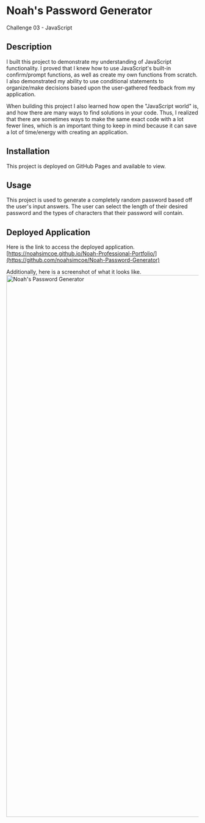 # Noah's Password Generator
Challenge 03 - JavaScript

## Description
I built this project to demonstrate my understanding of JavaScript functionality. I proved that I knew how to use JavaScript's built-in confirm/prompt functions, as well as create my own functions from scratch. I also demonstrated my ability to use conditional statements to organize/make decisions based upon the user-gathered feedback from my application.

When building this project I also learned how open the "JavaScript world" is, and how there are many ways to find solutions in your code. Thus, I realized that there are sometimes ways to make the same exact code with a lot fewer lines, which is an important thing to keep in mind because it can save a lot of time/energy with creating an application.

## Installation
This project is deployed on GitHub Pages and available to view.

## Usage
This project is used to generate a completely random password based off the user's input answers. The user can select the length of their desired password and the types of characters that their password will contain.

## Deployed Application
Here is the link to access the deployed application. 
[https://noahsimcoe.github.io/Noah-Professional-Portfolio/](https://github.com/noahsimcoe/Noah-Password-Generator)

Additionally, here is a screenshot of what it looks like.
<img width="1416" alt="Noah's Password Generator" src="https://github.com/noahsimcoe/Noah-Password-Generator/assets/109931528/3a5215a1-1e37-4531-94da-a58371dfd6f4">

